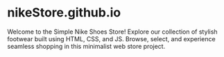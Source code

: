 # nikeStore.github.io
Welcome to the Simple Nike Shoes Store! Explore our collection of stylish footwear built using HTML, CSS, and JS. Browse, select, and experience seamless shopping in this minimalist web store project.
